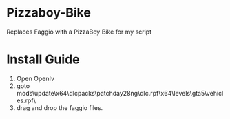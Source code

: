 # Pizzaboy-Bike
Replaces Faggio with a PizzaBoy Bike for my script

# Install Guide
1. Open OpenIv
2. goto mods\update\x64\dlcpacks\patchday28ng\dlc.rpf\x64\levels\gta5\vehicles.rpf\
3. drag and drop the faggio files.
